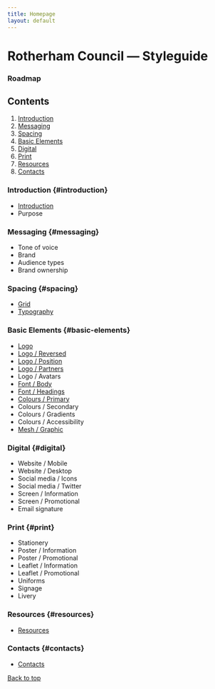 ```yaml
---
title: Homepage
layout: default
---
```


# Rotherham Council — Styleguide
### Roadmap

## Contents
1. [Introduction](#introduction)
2. [Messaging](#messaging)
3. [Spacing](#spacing)
4. [Basic Elements](#basic-elements)
5. [Digital](#digital)
6. [Print](#print)
7. [Resources](#resources)
8. [Contacts](#contacts)

### Introduction {#introduction}
- [Introduction](/styleguide/introduction)
- Purpose

### Messaging {#messaging}
- Tone of voice
- Brand
- Audience types
- Brand ownership

### Spacing {#spacing}
- [Grid](/styleguide/grid)
- [Typography](/styleguide/typography)

### Basic Elements {#basic-elements}
- [Logo](/styleguide/logo)
- [Logo / Reversed](/styleguide/logo-reversed)
- [Logo / Position](/styleguide/logo-position)
- [Logo / Partners](/styleguide/logo-partners)
- Logo / Avatars
- [Font / Body](/styleguide/body)
- [Font / Headings](/styleguide/headings)
- [Colours / Primary](/styleguide/colours-primary)
- Colours / Secondary
- Colours / Gradients
- Colours / Accessibility
- [Mesh / Graphic](/styleguide/mesh-graphic)

### Digital {#digital}
- Website / Mobile
- Website / Desktop
- Social media / Icons
- Social media / Twitter
- Screen / Information
- Screen / Promotional
- Email signature

### Print {#print}
- Stationery
- Poster / Information
- Poster / Promotional
- Leaflet / Information
- Leaflet / Promotional
- Uniforms
- Signage
- Livery

### Resources {#resources}
- [Resources](/styleguide/resources)

### Contacts {#contacts}
- [Contacts](/styleguide/contacts)

<a href="#top">Back to top</a>
